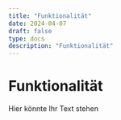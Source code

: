 ```yaml
---
title: "Funktionalität"
date: 2024-04-07
draft: false
type: docs
description: "Funktionalität"
---
```


# Funktionalität

Hier könnte Ihr Text stehen